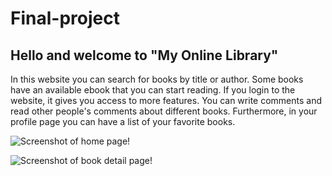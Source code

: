 # Final-project
## Hello and welcome to "My Online Library"

In this website you can search for books by title or author. Some books have an available ebook that you can start reading. If you login to the website, it gives you access to more features. You can write comments and read other people's comments about different books. Furthermore, in your profile page you can have a list of your favorite books.

![Screenshot of home page!](./clint/public/images/screenshot1.jpg "home page")

![Screenshot of book detail page!](./clint/public/images/screenshot2.jpg "detail page")

